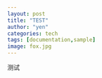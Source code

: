 ```yaml
---
layout: post
title: "TEST"
author: "yen"
categories: tech
tags: [documentation,sample]
image: fox.jpg
---
```


测试
